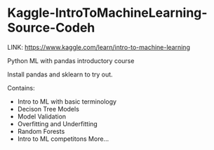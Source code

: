 # Kaggle-IntroToMachineLearning-Source-Codeh

LINK: https://www.kaggle.com/learn/intro-to-machine-learning

Python ML with pandas introductory course

Install pandas and sklearn to try out.

Contains:
- Intro to ML with basic terminology
- Decison Tree Models
- Model Validation
- Overfitting and Underfitting
- Random Forests
- Intro to ML competitons
More...
